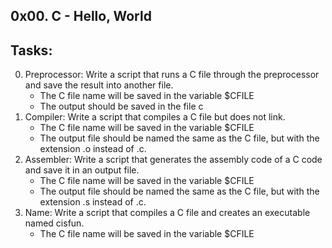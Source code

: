0x00. C - Hello, World
------------------------
## Tasks:
0. Preprocessor: Write a script that runs a C file through the preprocessor and save the result into another file.
	* The C file name will be saved in the variable $CFILE
	* The output should be saved in the file c
1. Compiler: Write a script that compiles a C file but does not link.
	* The C file name will be saved in the variable $CFILE
	* The output file should be named the same as the C file, but with the extension .o instead of .c.
2. Assembler: Write a script that generates the assembly code of a C code and save it in an output file.
	* The C file name will be saved in the variable $CFILE
	* The output file should be named the same as the C file, but with the extension .s instead of .c.
3. Name: Write a script that compiles a C file and creates an executable named cisfun.
	* The C file name will be saved in the variable $CFILE

